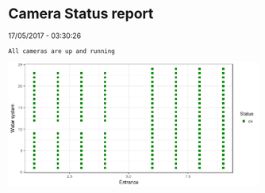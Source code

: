 Camera Status report
================
17/05/2017 - 03:30:26

    All cameras are up and running

![](camreport_files/figure-markdown_github/unnamed-chunk-2-1.png)
